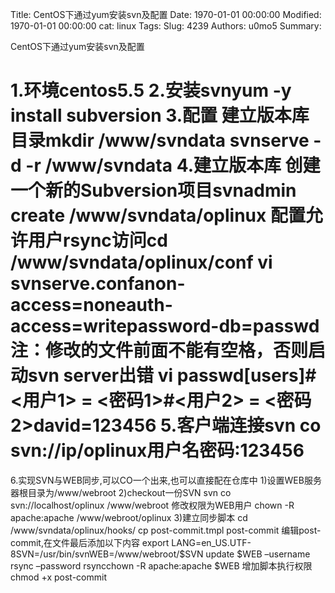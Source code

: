 Title: CentOS下通过yum安装svn及配置
Date: 1970-01-01 00:00:00
Modified: 1970-01-01 00:00:00
cat: linux
Tags: 
Slug: 4239
Authors: u0mo5 
Summary: 

CentOS下通过yum安装svn及配置


1.环境centos5.5
2.安装svnyum -y install subversion
3.配置
建立版本库目录mkdir /www/svndata
svnserve -d -r /www/svndata
4.建立版本库
创建一个新的Subversion项目svnadmin create /www/svndata/oplinux
配置允许用户rsync访问cd /www/svndata/oplinux/conf
vi svnserve.confanon-access=noneauth-access=writepassword-db=passwd
注：修改的文件前面不能有空格，否则启动svn server出错
vi passwd[users]#&lt;用户1&gt; = &lt;密码1&gt;#&lt;用户2&gt; = &lt;密码2&gt;david=123456
5.客户端连接svn co svn://ip/oplinux用户名密码:123456
===============================================================
6.实现SVN与WEB同步,可以CO一个出来,也可以直接配在仓库中
1)设置WEB服务器根目录为/www/webroot
2)checkout一份SVN
svn co svn://localhost/oplinux /www/webroot
修改权限为WEB用户
chown -R apache:apache /www/webroot/oplinux
3)建立同步脚本
cd /www/svndata/oplinux/hooks/
cp post-commit.tmpl post-commit
编辑post-commit,在文件最后添加以下内容
export LANG=en_US.UTF-8SVN=/usr/bin/svnWEB=/www/webroot/$SVN update $WEB –username rsync –password rsyncchown -R apache:apache $WEB
增加脚本执行权限
chmod +x post-commit




